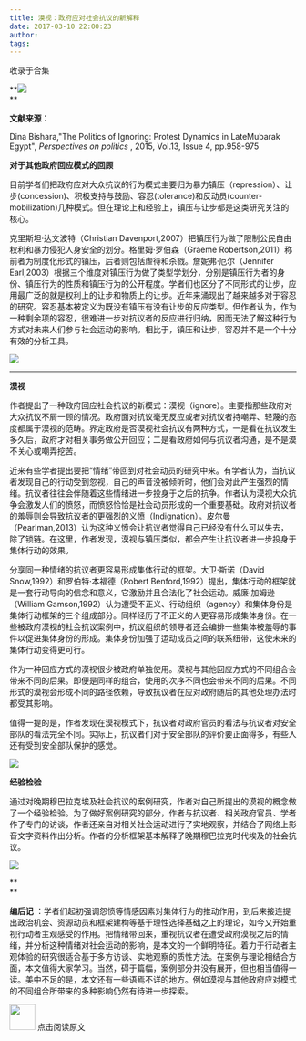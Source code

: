 ```yaml
---
title: 漠视：政府应对社会抗议的新解释
date: 2017-03-10 22:00:23
author: 
tags: 
---
```



收录于合集

**![](/images/679/2.gif)  
**

**文献来源：**

Dina Bishara,"The Politics of Ignoring: Protest Dynamics in LateMubarak
Egypt", _Perspectives on politics_ , 2015, Vol.13, Issue 4, pp.958-975

  

 **对于其他政府回应模式的回顾**

目前学者们把政府应对大众抗议的行为模式主要归为暴力镇压（repression）、让步(concession)、积极支持与鼓励、容忍(tolerance)和反动员(counter-
mobilization)几种模式。但在理论上和经验上，镇压与让步都是这类研究关注的核心。

克里斯坦·达文波特（Christian Davenport,2007）把镇压行为做了限制公民自由权利和暴力侵犯人身安全的划分。格里姆·罗伯森（Graeme
Robertson,2011）称前者为制度化形式的镇压，后者则包括虐待和杀戮。詹妮弗·厄尔（Jennifer
Earl,2003）根据三个维度对镇压行为做了类型学划分，分别是镇压行为者的身份、镇压行为的性质和镇压行为的公开程度。学者们也区分了不同形式的让步，应用最广泛的就是权利上的让步和物质上的让步。近年来涌现出了越来越多对于容忍的研究。容忍基本被定义为既没有镇压有没有让步的反应类型。但作者认为，作为一种剩余项的容忍，很难进一步对抗议者的反应进行归纳，因而无法了解这种行为方式对未来人们参与社会运动的影响。相比于，镇压和让步，容忍并不是一个十分有效的分析工具。

  

![](/images/679/3.jpeg)

 ****  

 **漠视**

作者提出了一种政府回应社会抗议的新模式：漠视（ignore）。主要指那些政府对大众抗议不屑一顾的情况。政府面对抗议毫无反应或者对抗议者持嘲弄、轻蔑的态度都属于漠视的范畴。界定政府是否漠视社会抗议有两种方式，一是看在抗议发生多久后，政府才对相关事务做公开回应；二是看政府如何与抗议者沟通，是不是漠不关心或嘲弄挖苦。

近来有些学者提出要把“情绪”带回到对社会动员的研究中来。有学者认为，当抗议者发现自己的行动受到忽视，自己的声音没被倾听时，他们会对此产生强烈的情绪。抗议者往往会伴随着这些情绪进一步投身于之后的抗争。作者认为漠视大众抗争会激发人们的愤怒，而愤怒恰恰是社会动员形成的一个重要基础。政府对抗议者的羞辱则会导致抗议者的更强烈的义愤（Indignation）。皮尔曼（Pearlman,2013）认为这种义愤会让抗议者觉得自己已经没有什么可以失去，除了锁链。在这里，作者发现，漠视与镇压类似，都会产生让抗议者进一步投身于集体行动的效果。

分享同一种情绪的抗议者更容易形成集体行动的框架。大卫·斯诺（David Snow,1992）和罗伯特·本福德（Robert
Benford,1992）提出，集体行动的框架就是一套行动导向的信念和意义，它激励并且合法化了社会运动。威廉·加姆逊（William
Gamson,1992）认为遭受不正义、行动组织（agency）和集体身份是集体行动框架的三个组成部分。同样经历了不正义的人更容易形成集体身份。在一些被政府漠视的社会抗议案例中，抗议组织的领导者还会编排一些集体被羞辱的事件以促进集体身份的形成。集体身份加强了运动成员之间的联系纽带，这使未来的集体行动变得更可行。

作为一种回应方式的漠视很少被政府单独使用。漠视与其他回应方式的不同组合会带来不同的后果。即便是同样的组合，使用的次序不同也会带来不同的后果。不同形式的漠视会形成不同的路径依赖，导致抗议者在应对政府随后的其他处理办法时都受其影响。

值得一提的是，作者发现在漠视模式下，抗议者对政府官员的看法与抗议者对安全部队的看法完全不同。实际上，抗议者们对于安全部队的评价要正面得多，有些人还有受到安全部队保护的感觉。

![](/images/679/4.jpeg)

  

**经验检验**

通过对晚期穆巴拉克埃及社会抗议的案例研究，作者对自己所提出的漠视的概念做了一个经验检验。为了做好案例研究的部分，作者与抗议者、相关政府官员、学者作了专门的访谈，作者还亲自对相关社会运动进行了实地观察，并结合了网络上影音文字资料作出分析。作者的分析框架基本解释了晚期穆巴拉克时代埃及的社会抗议。

  

![](/images/679/5.gif)

 **  
**

 **编后记**
：学者们起初强调怨愤等情感因素对集体行为的推动作用，到后来接连提出政治机会、资源动员和框架建构等基于理性选择基础之上的理论，如今又开始重视行动者主观感受的作用。把情绪带回来，重视抗议者在遭受政府漠视之后的情绪，并分析这种情绪对社会运动的影响，是本文的一个鲜明特征。着力于行动者主观体验的研究很适合基于多方访谈、实地观察的质性方法。在案例与理论相结合方面，本文值得大家学习。当然，碍于篇幅，案例部分并没有展开，但也相当值得一读。美中不足的是，本文还有一些语焉不详的地方。例如漠视与其他政府应对模式的不同组合所带来的多种影响仍然有待进一步探索。

  

  

<img src='/images/679/6.gif' width='45px' height='' /> 点击阅读原文

